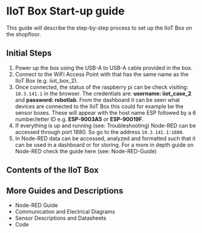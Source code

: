 # IIoT Box Start-up guide

This guide will describe the step-by-step process to set up the IIoT Box on the shopfloor. 

## Initial Steps

   1. Power up the box using the USB-A to USB-A cable provided in the box.
   2. Connect to the WiFi Access Point with that has the same name as the IIoT Box (e.g. iiot_box_2).
   3. Once connected, the status of the raspberry pi can be check visiting: `10.3.141.1` in the browser. The credentials are: **username: iiot_case_2** and **password: robotlab**. From the dashboard it can be seen what devices are connected to the IIoT Box this could for example be the sensor boxes. These will appear with the host name ESP followed by a 6 number/letter ID e.g. **ESP-9003A5** or **ESP-90019F**.
   4. If everything is up and running (see: Troubleshooting) Node-RED can be accessed through port 1880. So go to the address `10.3.141.1:1880`.
   5. In Node-RED data can be accessed, analyzed and formatted such that it can be used in a dashboard or for storing. For a more in depth guide on Node-RED check the guide here (see: Node-RED-Guide)

## Contents of the IIoT Box

## More Guides and Descriptions

- Node-RED Guide
- Communication and Electrical Diagrams
- Sensor Descriptions and Datasheets
- Code
